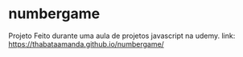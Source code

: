 # numbergame

Projeto Feito durante uma aula de projetos javascript na udemy.
link: https://thabataamanda.github.io/numbergame/
